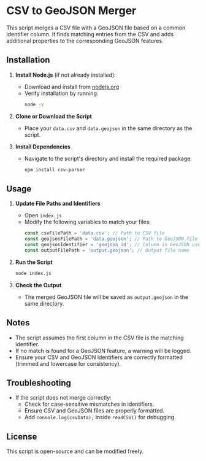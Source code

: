 # CSV to GeoJSON Merger

This script merges a CSV file with a GeoJSON file based on a common identifier column. It finds matching entries from the CSV and adds additional properties to the corresponding GeoJSON features.

## Installation

1. **Install Node.js** (if not already installed):
   - Download and install from [nodejs.org](https://nodejs.org/)
   - Verify installation by running:
     ```sh
     node -v
     ```

2. **Clone or Download the Script**
   - Place your `data.csv` and `data.geojson` in the same directory as the script.

3. **Install Dependencies**
   - Navigate to the script's directory and install the required package:
     ```sh
     npm install csv-parser
     ```

## Usage

1. **Update File Paths and Identifiers**
   - Open `index.js`
   - Modify the following variables to match your files:
     ```javascript
     const csvFilePath = 'data.csv'; // Path to CSV file
     const geojsonFilePath = 'data.geojson'; // Path to GeoJSON file
     const geojsonIdentifier = 'geojson_id'; // Column in GeoJSON used for matching
     const outputFilePath = 'output.geojson'; // Output file name
     ```

2. **Run the Script**
   ```sh
   node index.js
   ```

3. **Check the Output**
   - The merged GeoJSON file will be saved as `output.geojson` in the same directory.

## Notes

- The script assumes the first column in the CSV file is the matching identifier.
- If no match is found for a GeoJSON feature, a warning will be logged.
- Ensure your CSV and GeoJSON identifiers are correctly formatted (trimmed and lowercase for consistency).

## Troubleshooting

- If the script does not merge correctly:
  - Check for case-sensitive mismatches in identifiers.
  - Ensure CSV and GeoJSON files are properly formatted.
  - Add `console.log(csvData);` inside `readCSV()` for debugging.

## License

This script is open-source and can be modified freely.

